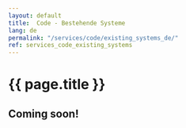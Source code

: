 ```yaml
---
layout: default
title:  Code - Bestehende Systeme
lang: de
permalink: "/services/code/existing_systems_de/"
ref: services_code_existing_systems
---
```

# {{ page.title }}
## Coming soon!
